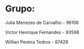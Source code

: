 # Grupo:
Julia Menezes de Carvalho - 96106

Victor Henrique Fernandes - 93598

Willian Pereira Tedros - 87429
